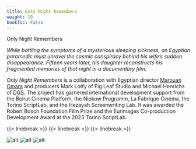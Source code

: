 ```yaml
---
title: Only Night Remembers
weight: 10
bookToc: False
---
```


Only Night Remembers

*While battling the symptoms of a mysterious sleeping sickness, an Egyptian paramedic must unravel the cosmic conspiracy behind his wife’s sudden disappearance. Fifteen years later, his daughter reconstructs his fragmented memories of that night in a documentary film.*

*Only Night Remembers* is a collaboration with Egyptian director [Marouan Omara](https://www.marouanomara.com/) and producers Mark Lotfy of Fig Leaf Studio and Michael Henrichs of [DGS](https://die-gesellschaft.de/cms/). The project has garnered international development support from the Beirut Cinema Platform, the Nipkow Programm, La Fabrique Cinéma, the Torino ScriptLab, and the Hezayah Screenwriting Lab. It was awarded the Robert Bosch Foundation Film Prize and the Eurimages Co-production Development Award at the 2023 Torino ScriptLab.


{{< linebreak >}}
{{< linebreak >}}
{{< linebreak >}}

![alt](/ONR/eclipse.jpg)
![alt](/ONR/ONR1.jpg)
![alt](/ONR/ONR3.jpg)

